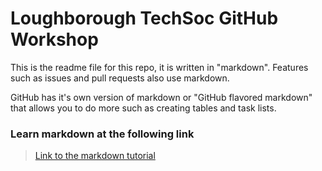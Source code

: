 # Loughborough TechSoc GitHub Workshop

This is the readme file for this repo, it is written in "markdown". Features such as issues and pull requests also use markdown.

GitHub has it's own version of markdown or "GitHub flavored markdown" that allows you to do more such as creating tables and task lists.

### Learn markdown at the following link

> [Link to the markdown tutorial](https://guides.github.com/features/mastering-markdown/)
